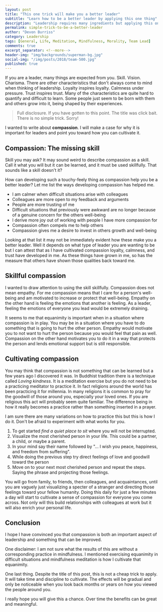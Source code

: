 ```yaml
---
layout: post
title: "This one trick will make you a better leader"
subtitle: "Learn how to be a better leader by applying this one thing"
description: "Leadership requires many ingredients but applying this one thing can increase loyalty, trust, as well as increase your calmness under pressure."
permalink: simple-trick-to-be-a-better-leader
author: "Devon Burriss"
category: Leadership
tags: [General, Life, Meditation, Mindfulness, Morality, Team Lead]
comments: true
excerpt_separator: <!--more-->
header-img: "img/backgrounds/superman-bg.jpg"
social-img: "/img/posts/2018/team-500.jpg"
published: true
---
```

If you are a leader, many things are expected from you. Skill. Vision. Charisma. There are other characteristics that don't always come to mind when thinking of leadership. Loyalty inspires loyalty. Calmness under pressure. Trust inspires trust. Many of the characteristics are quite hard to quantify and difficult to learn. Some people just seem to be born with them and others grow into it, being shaped by their experiences.
<!--more-->
> Full disclosure. If you have gotten to this point. The title was click bait. There is no simple trick. Sorry!

I wanted to write about **compassion**. I will make a case for why it is important for leaders and point you toward how you can cultivate it.

## Compassion: The missing skill

Skill you may ask? It may sound weird to describe compassion as a skill. Call it what you will but it can be learned, and it must be used skillfully. That sounds like a skill doesn't it?

How can developing such a touchy-feely thing as compassion help you be a better leader? Let me list the ways developing compassion has helped me.

- I am calmer when difficult situations arise with colleagues 
- Colleagues are more open to my feedback and arguments 
- People are more trusting of me
- Difficult situations that previously were awkward are no longer because of a genuine concern for the others well-being 
- I derive more joy out of working with people I have more compassion for 
- Compassion often compels me to help others 
- Compassion gives me a desire to invest in others growth and well-being 

Looking at that list it may not be immediately evident how these make you a better leader. Well it depends on what type of leader you are wanting to be but I can attest that as I have cultivated compassion loyalty, calmness, and trust have developed in me. As these things have grown in me, so has the measure that others have shown those qualities back toward me.

## Skillful compassion

I wanted to draw attention to using the skill skillfully. Compassion does not mean empathy. For me compassion means that I care for a person's well-being and am motivated to increase or protect that well-being. Empathy on the other hand is feeling the emotions that another is feeling. As a leader, feeling the emotions of everyone you lead would be extremely draining.

It seems to me that equanimity is important when in a situation where compassion is in play. You may be in a situation where you have to do something that is going to hurt the other person. Empathy would motivate you to not want to hurt the person because you would feel that pain as well. Compassion on the other hand motivates you to do it in a way that protects the person and lends emotional support but is still responsible.

## Cultivating compassion

You may think that compassion is not something that can be learned but a few years ago I discovered it was. In Buddhist tradition there is a technique called *Loving kindness*. It is a meditation exercise but you do not need to be a practicing meditator to practice it. In fact religions around the world has been practicing it for millennia. In many religions it is common to pray for the goodwill of those around you, especially your loved ones. If you are religious this act will probably seem quite familiar. The difference being in how it really becomes a practice rather than something inserted in a prayer.

I am sure there are many variations on how to practice this but this is how I do it. Don't be afraid to experiment with what works for you. 

1. To get started *find a quiet place to sit* where you will not be interrupted.
1. Visualize the most cherished person in your life. This could be a partner, a child, or maybe a parent.
1. In your mind say their name followed by "... I wish you peace, happiness, and freedom from suffering".
1. While doing the previous step try direct feelings of love and goodwill toward the person
1. Move on to your next most cherished person and repeat the steps. Saying the phrase and projecting those feelings.

You will go from family, to friends, then colleagues, and acquaintances, until you are vaguely just visualizing a specter of a stranger and directing those feelings toward your fellow humanity. Doing this daily for just a few minutes a day will start to cultivate a sense of compassion for everyone you come across. Not only will this build relationships with colleagues at work but it will also enrich your personal life.

## Conclusion

I hope I have convinced you that compassion is both an important aspect of leadership and something that can be improved.

One disclaimer: I am not sure what the results of this are without a corresponding practice in mindfulness. I mentioned exercising equanimity in difficult situations and mindfulness meditation is how I cultivate that equanimity.

One last thing. Despite the title of this post, this is not a cheap trick to apply. It will take time and discipline to cultivate. The effects will be gradual and only be noticeable when you look back months or years on how you viewed the people around you.

I really hope you will give this a chance. Over time the benefits can be great and meaningful.